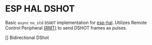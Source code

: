 # ESP HAL DSHOT
Basic `async` `no_std` `DSHOT` implementation for [esp-hal](https://github.com/esp-rs/esp-hal). Utilizes Remote Control Peripheral [(RMT)](https://docs.rs/esp-hal/latest/esp_hal/rmt/index.html) to send DSHOT frames as pulses.

[] Bidirectional DShot 
